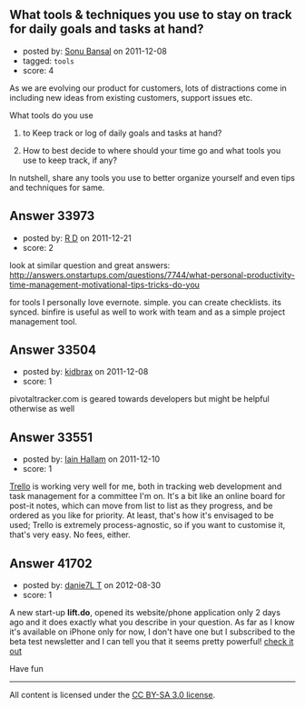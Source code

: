 ## What tools & techniques you use to stay on track for daily goals and tasks at hand?

- posted by: [Sonu Bansal](https://stackexchange.com/users/-1/14510-sonu-bansal) on 2011-12-08
- tagged: `tools`
- score: 4

As we are evolving our product for customers, lots of distractions come in including new ideas from existing customers, support issues etc. 

What tools do you use 

1) to Keep track or log of daily goals and tasks at hand?

2) How to best decide to where should your time go and what tools you use to keep track, if any?

In nutshell, share any tools you use to better organize yourself and even tips and techniques for same.



## Answer 33973

- posted by: [R D](https://stackexchange.com/users/-1/12564-r-d) on 2011-12-21
- score: 2

look at similar question and great answers:
http://answers.onstartups.com/questions/7744/what-personal-productivity-time-management-motivational-tips-tricks-do-you

for tools I personally love evernote. simple. you can create checklists. its synced.
binfire is useful as well to work with team and as a simple project management tool.



## Answer 33504

- posted by: [kidbrax](https://stackexchange.com/users/-1/14919-kidbrax) on 2011-12-08
- score: 1

pivotaltracker.com is geared towards developers but might be helpful otherwise as well


## Answer 33551

- posted by: [Iain Hallam](https://stackexchange.com/users/-1/6278-iain-hallam) on 2011-12-10
- score: 1

[Trello] is working very well for me, both in tracking web development and task management for a committee I'm on. It's a bit like an online board for post-it notes, which can move from list to list as they progress, and be ordered as you like for priority. At least, that's how it's envisaged to be used; Trello is extremely process-agnostic, so if you want to customise it, that's very easy. No fees, either.

[trello]: http://trello.com/ "Trello"


## Answer 41702

- posted by: [danie7L T](https://stackexchange.com/users/-1/19409-danie7l-t) on 2012-08-30
- score: 1

<p>A new start-up <strong>lift.do</strong>, 
opened its website/phone application only 2 days ago and it does exactly what you describe in your question.
As far as I know it's available on iPhone only for now, I don't have one but I subscribed to the beta test newsletter and I can tell you that it seems pretty powerful!
<a href="http://www.lift.do/" rel="nofollow">check it out</a></p>

<p>Have fun</p>




---

All content is licensed under the [CC BY-SA 3.0 license](https://creativecommons.org/licenses/by-sa/3.0/).
